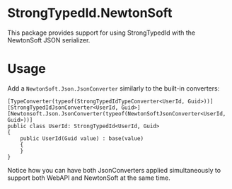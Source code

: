 # StrongTypedId.NewtonSoft

This package provides support for using StrongTypedId with the NewtonSoft JSON serializer.

# Usage

Add a `NewtonSoft.Json.JsonConverter` similarly to the built-in converters:

```
[TypeConverter(typeof(StrongTypedIdTypeConverter<UserId, Guid>))]
[StrongTypedIdJsonConverter<UserId, Guid>]
[Newtonsoft.Json.JsonConverter(typeof(NewtonSoftJsonConverter<UserId, Guid>))]
public class UserId: StrongTypedId<UserId, Guid>
{
	public UserId(Guid value) : base(value)
	{
	}
}
```

Notice how you can have both JsonConverters applied simultaneously to support both WebAPI and NewtonSoft at the same time.
